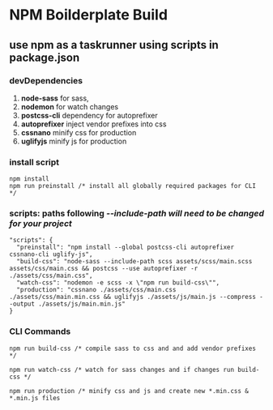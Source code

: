 # NPM Boilderplate Build

## use npm as a taskrunner using scripts in package.json

### devDependencies
1. **node-sass** for sass,
2. **nodemon** for watch changes
3. **postcss-cli** dependency for autoprefixer
4. **autoprefixer** inject vendor prefixes into css
5. **cssnano** minify css for production
6. **uglifyjs** minify js for production

### install script
```
npm install
npm run preinstall /* install all globally required packages for CLI */
```

### scripts: paths following *--include-path will need to be changed for your project*
```
"scripts": {
  "preinstall": "npm install --global postcss-cli autoprefixer cssnano-cli uglify-js",
  "build-css": "node-sass --include-path scss assets/scss/main.scss assets/css/main.css && postcss --use autoprefixer -r ./assets/css/main.css",
  "watch-css": "nodemon -e scss -x \"npm run build-css\"",
  "production": "cssnano ./assets/css/main.css ./assets/css/main.min.css && uglifyjs ./assets/js/main.js --compress --output ./assets/js/main.min.js"
}
```

### CLI Commands
```
npm run build-css /* compile sass to css and and add vendor prefixes */

npm run watch-css /* watch for sass changes and if changes run build-css */

npm run production /* minify css and js and create new *.min.css & *.min.js files
```
